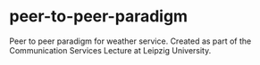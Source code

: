 # peer-to-peer-paradigm

Peer to peer paradigm for weather service. Created as part of the Communication Services Lecture at Leipzig University.
